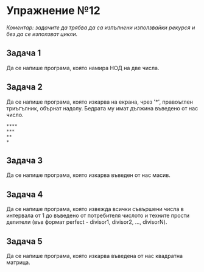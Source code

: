 # Упражнение №12 
_Коментар: задачите да трябва да са изпълнени използвайки рекурся и без да се използват цикли._

## Задача 1
Да се напише програма, която намира НОД на две числа.

## Задача 2
Да се напише програма, която изкарва на екрана, чрез '\*', правоъглен триъгълник, обърнат надолу. Бедрата му имат дължина въведено от нас число.
```
****
***
**
*
```

## Задача 3
Да се напише програма, която изкарва въведен от нас масив.

## Задача 4
Да се напише програма, която извежда всички съвършени числа в интервала от 1 до въведено от потребителя числото и техните прости делители (във формат perfect - divisor1, divisor2, ..., divisorN).

## Задача 5
Да се напише програма, която изкарва въведена от нас квадратна матрица.

